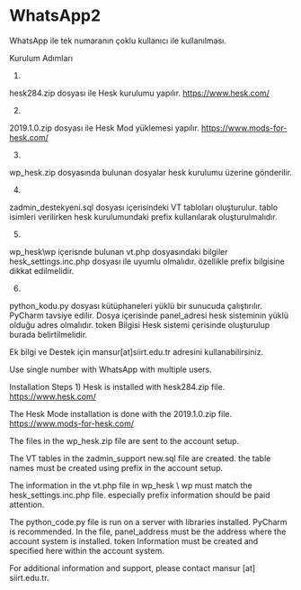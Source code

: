 # WhatsApp2
WhatsApp ile tek numaranın çoklu kullanıcı ile kullanılması.

Kurulum Adımları

1)
hesk284.zip dosyası ile Hesk kurulumu yapılır.
https://www.hesk.com/

2)
2019.1.0.zip dosyası ile Hesk Mod yüklemesi yapılır.
https://www.mods-for-hesk.com/

3)
wp_hesk.zip dosyasında bulunan dosyalar hesk kurulumu üzerine gönderilir.


4)
zadmin_destekyeni.sql dosyası içerisindeki VT tabloları oluşturulur.
tablo isimleri verilirken hesk kurulumundaki prefix kullanılarak oluşturulmalıdır.

5)
wp_hesk\wp içerisnde bulunan vt.php dosyasındaki bilgiler hesk_settings.inc.php dosyası ile uyumlu olmalıdır.
özellikle prefix bilgisine dikkat edilmelidir.

6)
python_kodu.py dosyası kütüphaneleri yüklü bir sunucuda çalıştırılır. PyCharm tavsiye edilir.
Dosya içerisinde panel_adresi hesk sisteminin yüklü olduğu adres olmalıdır.
token Bilgisi Hesk sistemi çerisinde oluşturulup burada belirtilmelidir.


Ek bilgi ve Destek için mansur[at]siirt.edu.tr adresini kullanabilirsiniz.





Use single number with WhatsApp with multiple users.

Installation Steps 1) Hesk is installed with hesk284.zip file. https://www.hesk.com/

The Hesk Mode installation is done with the 2019.1.0.zip file. https://www.mods-for-hesk.com/

The files in the wp_hesk.zip file are sent to the account setup.

The VT tables in the zadmin_support new.sql file are created. the table names must be created using prefix in the account setup.

The information in the vt.php file in wp_hesk \ wp must match the hesk_settings.inc.php file. especially prefix information should be paid attention.

The python_code.py file is run on a server with libraries installed. PyCharm is recommended. In the file, panel_address must be the address where the account system is installed. token Information must be created and specified here within the account system.

For additional information and support, please contact mansur [at] siirt.edu.tr.
